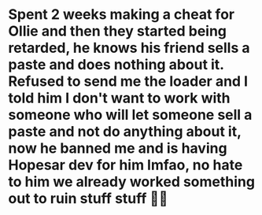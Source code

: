 # Spent 2 weeks making a cheat for Ollie and then they started being retarded, he knows his friend sells a paste and does nothing about it. Refused to send me the loader and I told him I don't want to work with someone who will let someone sell a paste and not do anything about it, now he banned me and is having Hopesar dev for him lmfao, no hate to him we already worked something out to ruin stuff stuff 🚶‍♂️
